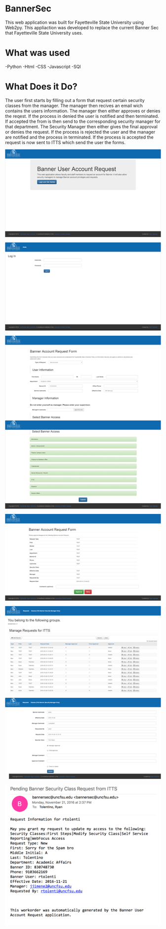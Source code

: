 # BannerSec
This web application was built for Fayetteville State University using Web2py. This appliaction was developed to replace the current Banner Sec that Fayetteville State University uses. 

# What was used
-Python 
-Html
-CSS
-Javascript
-SQl 

# What Does it Do?
The user first starts by filling out a form that request certain security classes from the manager. The manager then recives an email wich contains the users information. The manager then either approves or denies the reqest. If the process in denied the user is notified and then terminated. If accepted the from is then send to the corresponding security manager for that department. The Security Manager then either gives the final approval or denies the request. If the process is rejected the user and the manager are notified and the process in terminated. If the process is accepted the request is now sent to ITTS which send the user the forms.    

![alt tag](https://github.com/RT-Design/BannerSec/blob/master/Pictures/Index.png)

![alt tag](https://github.com/RT-Design/BannerSec/blob/master/Pictures/login.png)

![alt tag](https://github.com/RT-Design/BannerSec/blob/master/Pictures/Request.png)
![alt tag](https://github.com/RT-Design/BannerSec/blob/master/Pictures/Requestinit.png)

![alt tag](https://github.com/RT-Design/BannerSec/blob/master/Pictures/Manager.png)

![alt tag](https://github.com/RT-Design/BannerSec/blob/master/Pictures/Secmanager.png)

![alt tag](https://github.com/RT-Design/BannerSec/blob/master/Pictures/SecManageredit.png)

![alt tag](https://github.com/RT-Design/BannerSec/blob/master/Pictures/email.png)
